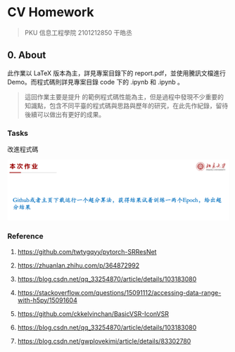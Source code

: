 # CV Homework

> PKU 信息工程學院 2101212850 干皓丞

## 0. About

此作業以 LaTeX 版本為主，詳見專案目錄下的 report.pdf，並使用騰訊文檔進行 Demo。而程式碼則詳見專案目錄 code 下的 .ipynb 和 .ipynb 。

> 這回作業主要是提升  的範例程式碼性能為主，但是過程中發現不少重要的知識點，包含不同平臺的程式碼與思路與歷年的研究，在此先作紀錄，留待後續可以做出有更好的成果。

### Tasks

改進程式碼

![](https://github.com/kancheng/kan-cs-report-in-2021/blob/main/CV/super-resolution/pic/1.png)


### Reference

1. https://github.com/twtygqyy/pytorch-SRResNet

2. https://zhuanlan.zhihu.com/p/364872992

3. https://blog.csdn.net/qq_33254870/article/details/103183080

4. https://stackoverflow.com/questions/15091112/accessing-data-range-with-h5py/15091604

5. https://github.com/ckkelvinchan/BasicVSR-IconVSR

6. https://blog.csdn.net/qq_33254870/article/details/103183080

7. https://blog.csdn.net/gwplovekimi/article/details/83302780

